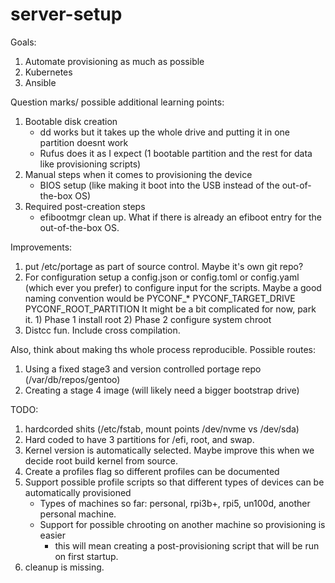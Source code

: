 # server-setup

Goals:
1) Automate provisioning as much as possible
2) Kubernetes
3) Ansible

Question marks/ possible additional learning points:
1) Bootable disk creation
    - dd works but it takes up the whole drive and putting it in one partition doesnt work
    - Rufus does it as I expect (1 bootable partition and the rest for data like provisioning scripts)
2) Manual steps when it comes to provisioning the device
    - BIOS setup (like making it boot into the USB instead of the out-of-the-box OS)
3) Required post-creation steps
    - efibootmgr clean up. What if there is already an efiboot entry for the out-of-the-box OS.

Improvements:
1) put /etc/portage as part of source control. Maybe it's own git repo?
2) For configuration
    setup a config.json or config.toml or config.yaml (which ever you prefer)
    to configure input for the scripts. Maybe a good naming convention would be
        PYCONF_*
        PYCONF_TARGET_DRIVE
        PYCONF_ROOT_PARTITION
    It might be a bit complicated for now, park it. 
        1) Phase 1 install root
        2) Phase 2 configure system chroot
3) Distcc fun. Include cross compilation. 

Also, think about making ths whole process reproducible.
Possible routes:
1) Using a fixed stage3 and version controlled portage repo (/var/db/repos/gentoo)
2) Creating a stage 4 image (will likely need a bigger bootstrap drive)

TODO:
1) hardcorded shits (/etc/fstab, mount points /dev/nvme vs /dev/sda)
2) Hard coded to have 3 partitions for /efi, root, and swap.
3) Kernel version is automatically selected. Maybe improve this when we decide root build kernel from source.
4) Create a profiles flag so different profiles can be documented
5) Support possible profile scripts so that different types of devices can be automatically provisioned
   - Types of machines so far: personal, rpi3b+, rpi5, un100d, another personal machine.
   - Support for possible chrooting on another machine so provisioning is easier
      - this will mean creating a post-provisioning script that will be run on first startup.
6) cleanup is missing.



